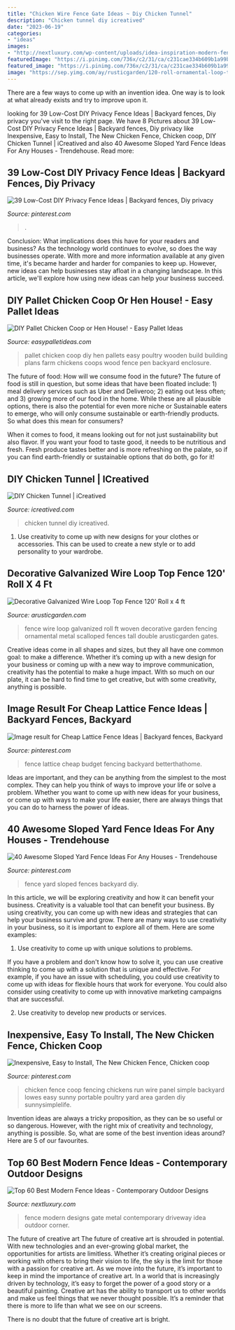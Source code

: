 ```yaml
---
title: "Chicken Wire Fence Gate Ideas ~ Diy Chicken Tunnel"
description: "Chicken tunnel diy icreatived"
date: "2023-06-19"
categories:
- "ideas"
images:
- "http://nextluxury.com/wp-content/uploads/idea-inspiration-modern-fence-with-driveway-gate-metal-designs.jpg"
featuredImage: "https://i.pinimg.com/736x/c2/31/ca/c231cae334b609b1a99b0567f8716031.jpg"
featured_image: "https://i.pinimg.com/736x/c2/31/ca/c231cae334b609b1a99b0567f8716031.jpg"
image: "https://sep.yimg.com/ay/rusticgarden/120-roll-ornamental-loop-top-wire-fence-4-ft-9.gif"
---
```



There are a few ways to come up with an invention idea.  One way is to look at what already exists and try to improve upon it.

	

		
looking for 39 Low-Cost DIY Privacy Fence Ideas | Backyard fences, Diy privacy you've visit to the right page. We have 8 Pictures about 39 Low-Cost DIY Privacy Fence Ideas | Backyard fences, Diy privacy like Inexpensive, Easy to Install, The New Chicken Fence, Chicken coop, DIY Chicken Tunnel | iCreatived and also 40 Awesome Sloped Yard Fence Ideas For Any Houses - Trendehouse. Read more:
		
    
## 39 Low-Cost DIY Privacy Fence Ideas | Backyard Fences, Diy Privacy

<img loading=lazy src="https://i.pinimg.com/736x/0d/9f/10/0d9f106ac0ff2fc2e831015547e44114.jpg" onerror="this.onerror=null;this.src='https://tse4.mm.bing.net/th?id=OIP.h2fw7kzcQxfW_ZIf1fbbLQHaKR&amp;pid=15.1';" alt="39 Low-Cost DIY Privacy Fence Ideas | Backyard fences, Diy privacy">

_Source: pinterest.com_

>. 

	

Conclusion: What implications does this have for your readers and business?
As the technology world continues to evolve, so does the way businesses operate. With more and more information available at any given time, it's became harder and harder for companies to keep up. However, new ideas can help businesses stay afloat in a changing landscape. In this article, we'll explore how using new ideas can help your business succeed.

    
## DIY Pallet Chicken Coop Or Hen House! - Easy Pallet Ideas

<img loading=lazy src="https://cdn.easypalletideas.com/wp-content/uploads/2015/07/pallet-poultry-farm-and-hen-house.jpg" onerror="this.onerror=null;this.src='https://tse1.mm.bing.net/th?id=OIP.EyBxrwCmPvRCNE0BXE-4gAHaFk&amp;pid=15.1';" alt="DIY Pallet Chicken Coop or Hen House! - Easy Pallet Ideas">

_Source: easypalletideas.com_

>pallet chicken coop diy hen pallets easy poultry wooden build building plans farm chickens coops wood fence pen backyard enclosure. 

	

The future of food: How will we consume food in the future?
The future of food is still in question, but some ideas that have been floated include: 1) meal delivery services such as Uber and Deliveroo; 2) eating out less often; and 3) growing more of our food in the home. 
While these are all plausible options, there is also the potential for even more niche or Sustainable eaters to emerge, who will only consume sustainable or earth-friendly products. So what does this mean for consumers? 

When it comes to food, it means looking out for not just sustainability but also flavor. If you want your food to taste good, it needs to be nutritious and fresh. Fresh produce tastes better and is more refreshing on the palate, so if you can find earth-friendly or sustainable options that do both, go for it!

    
## DIY Chicken Tunnel | ICreatived

<img loading=lazy src="https://icreatived.com/wp-content/uploads/2016/01/DIY-Chicken-Tunnel-9.jpg" onerror="this.onerror=null;this.src='https://tse2.mm.bing.net/th?id=OIP.ygGXP_WBFt3ECs0eRJs9yAHaJ3&amp;pid=15.1';" alt="DIY Chicken Tunnel | iCreatived">

_Source: icreatived.com_

>chicken tunnel diy icreatived. 

	

1. Use creativity to come up with new designs for your clothes or accessories. This can be used to create a new style or to add personality to your wardrobe.

    
## Decorative Galvanized Wire Loop Top Fence 120&#039; Roll X 4 Ft

<img loading=lazy src="https://sep.yimg.com/ay/rusticgarden/120-roll-ornamental-loop-top-wire-fence-4-ft-9.gif" onerror="this.onerror=null;this.src='https://tse3.mm.bing.net/th?id=OIP.7KIKZO9LtEOMz4PawD5VpQHaFm&amp;pid=15.1';" alt="Decorative Galvanized Wire Loop Top Fence 120&#039; Roll x 4 ft">

_Source: arusticgarden.com_

>fence wire loop galvanized roll ft woven decorative garden fencing ornamental metal scalloped fences tall double arusticgarden gates. 

	

Creative ideas come in all shapes and sizes, but they all have one common goal: to make a difference. Whether it’s coming up with a new design for your business or coming up with a new way to improve communication, creativity has the potential to make a huge impact. With so much on our plate, it can be hard to find time to get creative, but with some creativity, anything is possible.

    
## Image Result For Cheap Lattice Fence Ideas | Backyard Fences, Backyard

<img loading=lazy src="https://i.pinimg.com/736x/12/33/aa/1233aae131b3ef2c96309dd3d195fba4.jpg" onerror="this.onerror=null;this.src='https://tse4.mm.bing.net/th?id=OIP.i7d1aKdmkBf8MJC5Q8YJtQHaHa&amp;pid=15.1';" alt="Image result for Cheap Lattice Fence Ideas | Backyard fences, Backyard">

_Source: pinterest.com_

>fence lattice cheap budget fencing backyard betterthathome. 

	

Ideas are important, and they can be anything from the simplest to the most complex. They can help you think of ways to improve your life or solve a problem. Whether you want to come up with new ideas for your business, or come up with ways to make your life easier, there are always things that you can do to harness the power of ideas.

    
## 40 Awesome Sloped Yard Fence Ideas For Any Houses - Trendehouse

<img loading=lazy src="https://i.pinimg.com/736x/c2/31/ca/c231cae334b609b1a99b0567f8716031.jpg" onerror="this.onerror=null;this.src='https://tse2.mm.bing.net/th?id=OIP.GVmjlC5HCuf_VXWnAjQXBQHaFV&amp;pid=15.1';" alt="40 Awesome Sloped Yard Fence Ideas For Any Houses - Trendehouse">

_Source: pinterest.com_

>fence yard sloped fences backyard diy. 

	

In this article, we will be exploring creativity and how it can benefit your business.
Creativity is a valuable tool that can benefit your business. By using creativity, you can come up with new ideas and strategies that can help your business survive and grow. There are many ways to use creativity in your business, so it is important to explore all of them. Here are some examples:
1. Use creativity to come up with unique solutions to problems.

If you have a problem and don't know how to solve it, you can use creative thinking to come up with a solution that is unique and effective. For example, if you have an issue with scheduling, you could use creativity to come up with ideas for flexible hours that work for everyone. You could also consider using creativity to come up with innovative marketing campaigns that are successful.

2. Use creativity to develop new products or services.

    
## Inexpensive, Easy To Install, The New Chicken Fence, Chicken Coop

<img loading=lazy src="https://s-media-cache-ak0.pinimg.com/736x/08/55/e6/0855e6889958de4cc40a8be20b7b81a3.jpg" onerror="this.onerror=null;this.src='https://tse2.mm.bing.net/th?id=OIP.UHN74AsPqiG7DqIvdWh_rgHaE7&amp;pid=15.1';" alt="Inexpensive, Easy to Install, The New Chicken Fence, Chicken coop">

_Source: pinterest.com_

>chicken fence coop fencing chickens run wire panel simple backyard lowes easy sunny portable poultry yard area garden diy sunnysimplelife. 

	

Invention ideas are always a tricky proposition, as they can be so useful or so dangerous. However, with the right mix of creativity and technology, anything is possible. So, what are some of the best invention ideas around? Here are 5 of our favourites.

    
## Top 60 Best Modern Fence Ideas - Contemporary Outdoor Designs

<img loading=lazy src="http://nextluxury.com/wp-content/uploads/idea-inspiration-modern-fence-with-driveway-gate-metal-designs.jpg" onerror="this.onerror=null;this.src='https://tse4.mm.bing.net/th?id=OIP.cP1I32-Z7wt-G3y2yYf7lAHaEK&amp;pid=15.1';" alt="Top 60 Best Modern Fence Ideas - Contemporary Outdoor Designs">

_Source: nextluxury.com_

>fence modern designs gate metal contemporary driveway idea outdoor corner. 

	

The future of creative art
The future of creative art is shrouded in potential. With new technologies and an ever-growing global market, the opportunities for artists are limitless. Whether it’s creating original pieces or working with others to bring their vision to life, the sky is the limit for those with a passion for creative art.
As we move into the future, it’s important to keep in mind the importance of creative art. In a world that is increasingly driven by technology, it’s easy to forget the power of a good story or a beautiful painting. Creative art has the ability to transport us to other worlds and make us feel things that we never thought possible. It’s a reminder that there is more to life than what we see on our screens.

There is no doubt that the future of creative art is bright.

